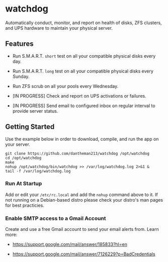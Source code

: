 # watchdog

Automatically conduct, monitor, and report on health of disks, ZFS clusters, and UPS hardware to maintain your physical server.

## Features

* Run S.M.A.R.T. `short` test on all your compatible physical disks every day.

* Run S.M.A.R.T. `long` test on all your compatible physical disks every Sunday.

* Run ZFS scrub on all your pools every Wednesday.

* [IN PROGRESS] Check and report on UPS activations or failures.

* [IN PROGRESS] Send email to configured inbox on regular interval to provide server status.

## Getting Started

Use the example below in order to download, compile, and run the app on your server.

```
git clone https://github.com/dantheman213/watchdog /opt/watchdog
cd /opt/watchdog
make
nohup /opt/watchdog/bin/watchdog >> /var/log/watchdog.log 2>&1 &
tail -f /var/log/watchdog.log
```

### Run At Startup

Add or edit your `/etc/rc.local` and add the `nohup` command above to it. If not running on a Debian-based distro please check your distro's man pages for best practicies. 

### Enable SMTP access to a Gmail Account

Create and use a free Gmail account to send your email alerts from. Learn more:

* https://support.google.com/mail/answer/185833?hl=en

* https://support.google.com/mail/answer/7126229?p=BadCredentials
